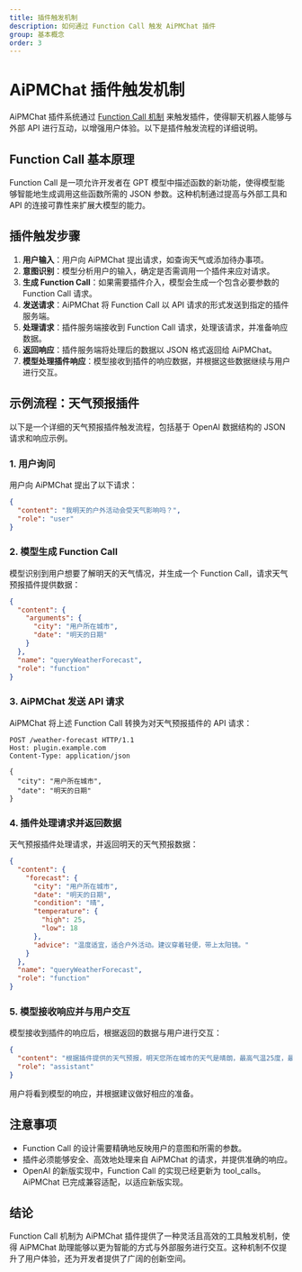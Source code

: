 ```yaml
---
title: 插件触发机制
description: 如何通过 Function Call 触发 AiPMChat 插件
group: 基本概念
order: 3
---
```


# AiPMChat 插件触发机制

AiPMChat 插件系统通过 [Function Call 机制](https://sspai.com/post/81986) 来触发插件，使得聊天机器人能够与外部 API 进行互动，以增强用户体验。以下是插件触发流程的详细说明。

## Function Call 基本原理

Function Call 是一项允许开发者在 GPT 模型中描述函数的新功能，使得模型能够智能地生成调用这些函数所需的 JSON 参数。这种机制通过提高与外部工具和 API 的连接可靠性来扩展大模型的能力。

## 插件触发步骤

1. **用户输入**：用户向 AiPMChat 提出请求，如查询天气或添加待办事项。
2. **意图识别**：模型分析用户的输入，确定是否需调用一个插件来应对请求。
3. **生成 Function Call**：如果需要插件介入，模型会生成一个包含必要参数的 Function Call 请求。
4. **发送请求**：AiPMChat 将 Function Call 以 API 请求的形式发送到指定的插件服务端。
5. **处理请求**：插件服务端接收到 Function Call 请求，处理该请求，并准备响应数据。
6. **返回响应**：插件服务端将处理后的数据以 JSON 格式返回给 AiPMChat。
7. **模型处理插件响应**：模型接收到插件的响应数据，并根据这些数据继续与用户进行交互。

## 示例流程：天气预报插件

以下是一个详细的天气预报插件触发流程，包括基于 OpenAI 数据结构的 JSON 请求和响应示例。

### 1. 用户询问

用户向 AiPMChat 提出了以下请求：

```json
{
  "content": "我明天的户外活动会受天气影响吗？",
  "role": "user"
}
```

### 2. 模型生成 Function Call

模型识别到用户想要了解明天的天气情况，并生成一个 Function Call，请求天气预报插件提供数据：

```json
{
  "content": {
    "arguments": {
      "city": "用户所在城市",
      "date": "明天的日期"
    }
  },
  "name": "queryWeatherForecast",
  "role": "function"
}
```

### 3. AiPMChat 发送 API 请求

AiPMChat 将上述 Function Call 转换为对天气预报插件的 API 请求：

```http
POST /weather-forecast HTTP/1.1
Host: plugin.example.com
Content-Type: application/json

{
  "city": "用户所在城市",
  "date": "明天的日期"
}
```

### 4. 插件处理请求并返回数据

天气预报插件处理请求，并返回明天的天气预报数据：

```json
{
  "content": {
    "forecast": {
      "city": "用户所在城市",
      "date": "明天的日期",
      "condition": "晴",
      "temperature": {
        "high": 25,
        "low": 18
      },
      "advice": "温度适宜，适合户外活动。建议穿着轻便，带上太阳镜。"
    }
  },
  "name": "queryWeatherForecast",
  "role": "function"
}
```

### 5. 模型接收响应并与用户交互

模型接收到插件的响应后，根据返回的数据与用户进行交互：

```json
{
  "content": "根据插件提供的天气预报，明天您所在城市的天气是晴朗，最高气温25度，最低气温18度。温度适宜，很适合进行户外活动。建议穿着轻便，并带上太阳镜。",
  "role": "assistant"
}
```

用户将看到模型的响应，并根据建议做好相应的准备。

## 注意事项

- Function Call 的设计需要精确地反映用户的意图和所需的参数。
- 插件必须能够安全、高效地处理来自 AiPMChat 的请求，并提供准确的响应。
- OpenAI 的新版实现中，Function Call 的实现已经更新为 tool_calls。AiPMChat 已完成兼容适配，以适应新版实现。

## 结论

Function Call 机制为 AiPMChat 插件提供了一种灵活且高效的工具触发机制，使得 AiPMChat 助理能够以更为智能的方式与外部服务进行交互。这种机制不仅提升了用户体验，还为开发者提供了广阔的创新空间。
